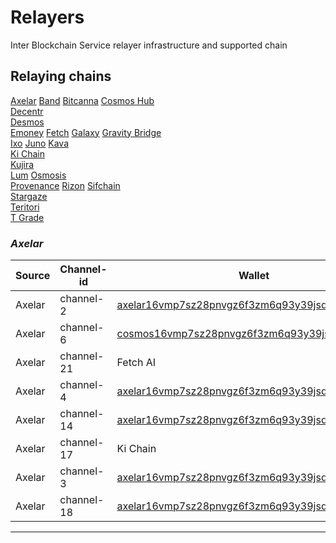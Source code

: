 # Relayers
Inter Blockchain Service relayer infrastructure and supported chain

## Relaying chains  
[Axelar](https://github.com/Inter-Blockchain-Service/Relayers/blob/main/README.md#axelar) 
[Band](https://github.com/Inter-Blockchain-Service/Relayers/blob/main/README.md#band) 
[Bitcanna](https://github.com/Inter-Blockchain-Service/Relayers/blob/main/README.md#bitcanna) 
[Cosmos Hub](https://github.com/Inter-Blockchain-Service/Relayers/blob/main/README.md#cosmos-hub)  
[Decentr](https://github.com/Inter-Blockchain-Service/Relayers/blob/main/README.md#decentr)  
[Desmos](https://github.com/Inter-Blockchain-Service/Relayers/blob/main/README.md#desmos)  
[Emoney](https://github.com/Inter-Blockchain-Service/Relayers/blob/main/README.md#emoney) 
[Fetch](https://github.com/Inter-Blockchain-Service/Relayers/blob/main/README.md#fetch) 
[Galaxy](https://github.com/Inter-Blockchain-Service/Relayers/blob/main/README.md#galaxy) 
[Gravity Bridge](https://github.com/Inter-Blockchain-Service/Relayers/blob/main/README.md#gravity-bridge)  
[Ixo](https://github.com/Inter-Blockchain-Service/Relayers/blob/main/README.md#ixo) 
[Juno](https://github.com/Inter-Blockchain-Service/Relayers/blob/main/README.md#juno) 
[Kava](https://github.com/Inter-Blockchain-Service/Relayers/blob/main/README.md#kava)  
[Ki Chain](https://github.com/Inter-Blockchain-Service/Relayers/blob/main/README.md#ki-chain)  
[Kujira](https://github.com/Inter-Blockchain-Service/Relayers/blob/main/README.md#kujira)  
[Lum](https://github.com/Inter-Blockchain-Service/Relayers/blob/main/README.md#lum) 
[Osmosis](https://github.com/Inter-Blockchain-Service/Relayers/blob/main/README.md#osmosis)  
[Provenance](https://github.com/Inter-Blockchain-Service/Relayers/blob/main/README.md#provenance) 
[Rizon](https://github.com/Inter-Blockchain-Service/Relayers/blob/main/README.md#rizon) 
[Sifchain](https://github.com/Inter-Blockchain-Service/Relayers/blob/main/README.md#sifchain)   
[Stargaze](https://github.com/Inter-Blockchain-Service/Relayers/blob/main/README.md#stargaze)  
[Teritori](https://github.com/Inter-Blockchain-Service/Relayers/blob/main/README.md#teritori)   
[T Grade](https://github.com/Inter-Blockchain-Service/Relayers/blob/main/README.md#t-grade)  


### _Axelar_  
 
| Source | Channel-id | Wallet | Destination | Channel-id | Wallet |
| ------|-----|-----|-----|-----|-----|
| Axelar | channel-2 | [axelar16vmp7sz28pnvgz6f3zm6q93y39jsd33aszn9np](https://www.mintscan.io/axelar/account/axelar16vmp7sz28pnvgz6f3zm6q93y39jsd33aszn9np) | Cosmos Hub | channel-293 | [axelar16vmp7sz28pnvgz6f3zm6q93y39jsd33aszn9np](https://www.mintscan.io/axelar/account/axelar16vmp7sz28pnvgz6f3zm6q93y39jsd33aszn9np) |
| Axelar | channel-6 | [cosmos16vmp7sz28pnvgz6f3zm6q93y39jsd33a5v9dcq](https://www.mintscan.io/cosmos/account/cosmos16vmp7sz28pnvgz6f3zm6q93y39jsd33a5v9dcq) | E Money | channel-26 |  
| Axelar | channel-21 | Fetch AI | channel-14 |   
| Axelar | channel-4 | [axelar16vmp7sz28pnvgz6f3zm6q93y39jsd33aszn9np](https://www.mintscan.io/axelar/account/axelar16vmp7sz28pnvgz6f3zm6q93y39jsd33aszn9np) | Juno | channel-71 |  
| Axelar | channel-14 | [axelar16vmp7sz28pnvgz6f3zm6q93y39jsd33aszn9np](https://www.mintscan.io/axelar/account/axelar16vmp7sz28pnvgz6f3zm6q93y39jsd33aszn9np) | Kujira | channel-9 |  
| Axelar | channel-17 | Ki Chain | channel-19 | 
| Axelar | channel-3 | [axelar16vmp7sz28pnvgz6f3zm6q93y39jsd33aszn9np](https://www.mintscan.io/axelar/account/axelar16vmp7sz28pnvgz6f3zm6q93y39jsd33aszn9np) | Osmosis | channel-208 | 
| Axelar | channel-18 | [axelar16vmp7sz28pnvgz6f3zm6q93y39jsd33aszn9np](https://www.mintscan.io/axelar/account/axelar16vmp7sz28pnvgz6f3zm6q93y39jsd33aszn9np) | Stargaze | channel-50 |  


----------------  
